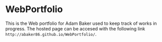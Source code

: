 WebPortfolio
============

This is the Web portfolio for Adam Baker used to keep track of works in progress.
The hosted page can be accesed with the following link ```http://abaker86.github.io/WebPortfolio/```.
